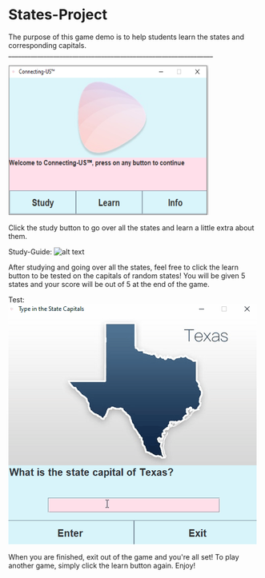 # States-Project

The purpose of this game demo is to help students learn the states and corresponding capitals. 
________________________________________________________________</br>

<img src="openingScreen.PNG" width="400" height="300"></br>


Click the study button to go over all the states and learn a little extra 
about them. </br>

Study-Guide: 
![alt text](https://github.com/fowler-mychale/States-Project/blob/master/study.gif "Study Guide")</br>



After studying and going over all the states, feel free to click the learn 
button to be tested on the capitals of random states! You will be given 
5 states and your score will be out of 5 at the end of the game. </br>

Test:</br>
![alt text](https://github.com/fowler-mychale/States-Project/blob/master/test.gif "Study Guide")

When you are finished, exit out of the game and you're all set! 
To play another game, simply click the learn button again. Enjoy!

